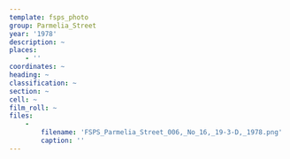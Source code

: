 ```yaml
---
template: fsps_photo
group: Parmelia_Street
year: '1978'
description: ~
places:
    - ''
coordinates: ~
heading: ~
classification: ~
section: ~
cell: ~
film_roll: ~
files:
    -
        filename: 'FSPS_Parmelia_Street_006,_No_16,_19-3-D,_1978.png'
        caption: ''
---
```

